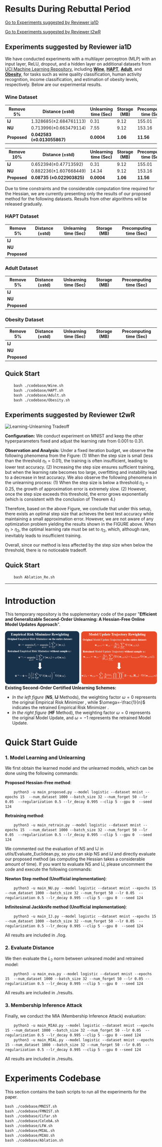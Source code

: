 # Results During Rebuttal Period
[Go to Experiments suggested by Reviewer ia1D](#reviewer-ia1d)

[Go to Experiments suggested by Reviewer t2wR](#reviewer-t2wR)

<a id="reviewer-ia1d"></a>
## Experiments suggested by  Reviewer ia1D

We have conducted experiments with a multilayer perceptron (MLP) with an input layer, ReLU, dropout, and a hidden layer on additional datasets from [UCI Machine Learning Repository](https://archive.ics.uci.edu/), including **[Wine](https://archive.ics.uci.edu/dataset/186/wine+quality)**, **[HAPT](https://archive.ics.uci.edu/dataset/240/human+activity+recognition+using+smartphones)**, **[Adult](https://archive.ics.uci.edu/dataset/2/adult)**,  and **[Obesity](https://archive.ics.uci.edu/dataset/544/estimation+of+obesity+levels+based+on+eating+habits+and+physical+condition)**, for tasks such as wine quality classification, human activity recognition, income classification, and estimation of obesity levels, respectively.
Below are our experimental results.

### Wine Dataset

| Remove 5%    | Distance (±std)             | Unlearning time  (Sec) | Storage  (MB) | Precomputing time (Sec) |
| ------------ | --------------------------- | ---------------------- | ------------- | ----------------------- |
| **IJ**       | 1.328685(±2.684761113)      | 0.31                   | 9.12          | 155.01                  |
| **NU**       | 0.713996(±0.663479114)      | 7.55                   | 9.12          | 153.16                  |
| **Proposed** | **0.042583 (±0.013055867)** | **0.0004**             | **1.06**      | **11.56**               |

| Remove 10%   | Distance (±std)            | Unlearning time (Sec) | Storage (MB) | Precomputing time (Sec) |
| ----------------------- | -------------------------- | --------------------- | ------------ | ----------------------- |
| **IJ**                  | 0.652394(±0.47713592)      | 0.31                  | 9.12         | 155.01                  |
| **NU**                  | 0.882236(±1.607668449)     | 14.34                 | 9.12         | 153.16                  |
| **Proposed**            | **0.08735 (±0.022903825)** | **0.0004**            | **1.06**     | **11.56**               |

Due to time constraints and the considerable computation time required for the Hessian, we are currently presenting only the results of our proposed method for the following datasets. Results from other algorithms will be released gradually.

### HAPT Dataset

| Remove 5%    | Distance (±std) | Unlearning time  (Sec) | Storage  (MB) | Precomputing time (Sec) |
| ------------ | --------------- | ---------------------- | ------------- | ----------------------- |
| **IJ**       |                 |                        |               |                         |
| **NU**       |                 |                        |               |                         |
| **Proposed** |                 |                        |               |                         |

### Adult Dataset

| Remove 5%    | Distance (±std) | Unlearning time  (Sec) | Storage  (MB) | Precomputing time (Sec) |
| ------------ | --------------- | ---------------------- | ------------- | ----------------------- |
| **IJ**       |                 |                        |               |                         |
| **NU**       |                 |                        |               |                         |
| **Proposed** |                 |                        |               |                         |

### Obesity Dataset

| Remove 5%    | Distance (±std) | Unlearning time  (Sec) | Storage  (MB) | Precomputing time (Sec) |
| ------------ | --------------- | ---------------------- | ------------- | ----------------------- |
| **IJ**       |                 |                        |               |                         |
| **NU**       |                 |                        |               |                         |
| **Proposed** |                 |                        |               |                         |


##  Quick Start

        bash ./codebase/Wine.sh
        bash ./codebase/HAPT.sh
        bash ./codebase/Adult.sh
        bash ./codebase/Obesity.sh
        

<a id="reviewer-t2wR"></a>
## Experiments suggested by  Reviewer t2wR

![Learning-Unlearning Tradeoff]((un)learn_Tradeoff.svg "Analysis between smaller approximation error and insufficient  model training caused by step size")

**Configuration:** We conduct experiment on MNIST and keep the other hyperparameters fixed and adjust the learning rate from 0.001 to 0.31.

**Observation and Analysis:** Under a fixed iteration budget, we observe the following phenomena from the Figure: (1) When the step size is small (less than the threshold $\eta_1 = 0.01$), the training is often insufficient, leading to lower test accuracy. (2) Increasing the step size ensures sufficient training, but when the learning rate becomes too large, overfitting and instability lead to a decrease in test accuracy. We also observe the following phenomena in the unlearning process: (1) When the step size is below a threshold $\eta_2 = 0.25$, the growth of approximation error is extremely slow. (2) However, once the step size exceeds this threshold, the error grows exponentially (which is consistent with the conclusion of Theorem 4.)

Therefore, based on the above Figure, we conclude that under this setup, there exists an optimal step size that achieves the best test accuracy while maintaining a small approximation error. However, we are not aware of any optimization problem yielding the results shown in the FIGURE above. When $\eta_1 > \eta_2$, the optimal learning rate must be set to $\eta_2$, which, although rare, inevitably leads to insufficient training.

Overall, since our method is less affected by the step size when below the threshold, there is no noticeable tradeoff.



##  Quick Start

        bash Ablation_Re.sh

------



# Introduction

This temporary repository is the supplementary code of the paper "**Efficient and Generalizable Second-Order Unlearning: A Hessian-Free Online Model Updates Approach**".

![comparison](comparison.png "Exisiting Second-Order Certified Unlearning Schemes")
**Existing Second-Order Certified Unlearning Schemes:** <br>
- *In the left figure* (**NS**, **IJ** Methods), the weighting factor $\omega=0$ represents the original Empirical Risk Minimizer , while $\omega=-\frac{1}{n}$ indicates the retrained Empirical Risk Minimizer . <br>
- *In the right figure* (**HF** Method), the weighting factor $\omega=0$ represents the original Model Update, and $\omega=-1$ represents the retrained Model Update.

# Quick Start Guide
### 1. Model Learning and Unlearning
We first obtain the learned model and the unlearned models, which can be done using the following commands:

**Proposed Hessian-Free method**:

        python3 -u main_proposed.py --model logistic --dataset mnist --epochs 15  --num_dataset 1000 --batch_size 32 --num_forget 50 --lr 0.05  --regularization 0.5 --lr_decay 0.995 --clip 5 --gpu 0  --seed 124
        
**Retraining method**:

        python3 -u main_retrain.py --model logistic --dataset mnist --epochs 15  --num_dataset 1000 --batch_size 32 --num_forget 50 --lr 0.05  --regularization 0.5 --lr_decay 0.995 --clip 5 --gpu 0  --seed 124

We commented out the evaluation of NS and IJ in utils/Evaluate_Euclidean.py, so you can skip NS and IJ and directly evaluate our proposed method (as computing the Hessian takes a considerable amount of time). If you want to evaluate NS and IJ, please uncomment the code and execute the following commands:

**Newton Step method (Unofficial implementation)**:

        python3 -u main_NU.py --model logistic --dataset mnist --epochs 15  --num_dataset 1000 --batch_size 32 --num_forget 50 --lr 0.05  --regularization 0.5 --lr_decay 0.995 --clip 5 --gpu 0  --seed 124

**Infinitesimal Jackknife method (Unofficial implementation)**:

        python3 -u main_IJ.py --model logistic --dataset mnist --epochs 15  --num_dataset 1000 --batch_size 32 --num_forget 50 --lr 0.05  --regularization 0.5 --lr_decay 0.995 --clip 5 --gpu 0  --seed 124

All results are included in ./log.

### 2. Evaluate Distance
We then evaluate the $L_2$ norm between unleaned model and retrained model:

        python3 -u main_eva.py --model logistic --dataset mnist --epochs 15  --num_dataset 1000 --batch_size 32 --num_forget 50 --lr 0.05 --regularization 0.5 --lr_decay 0.995 --clip 5 --gpu 0  --seed 124

All results are included in ./results.


### 3. Membership Inference Attack
Finally, we conduct the MIA (Membership Inference Attack) evaluation:

        python3 -u main_MIAU.py --model logistic --dataset mnist --epochs 15 --num_dataset 1000 --batch_size 32 --num_forget 50 --lr 0.05  --regularization 0.5 --lr_decay 0.995 --clip 5 --gpu 0 --seed 124
        python3 -u main_MIAL.py --model logistic --dataset mnist --epochs 15 --num_dataset 1000 --batch_size 32 --num_forget 50 --lr 0.05  --regularization 0.5 --lr_decay 0.995 --clip 5 --gpu 0 --seed 124

All results are included in ./results.

# Experiments Codebase
This section contains the bash scripts to run all the experiments for the paper.

    bash ./codebase/MNIST.sh
    bash ./codebase/FMNIST.sh
    bash ./codebase/Cifar.sh
    bash ./codebase/CelebA.sh
    bash ./codebase/LFW.sh
    bash ./codebase/MIAL.sh
    bash ./codebase/MIAU.sh
    bash ./codebase/Ablation.sh

